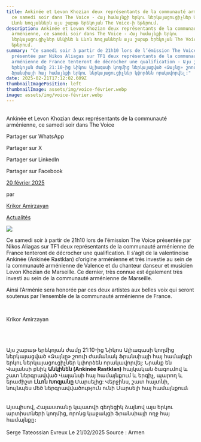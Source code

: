 ```yaml
---
title: Ankinée et Levon Khozian deux représentants de la communauté arménienne,
  ce samedi soir dans The Voice - Հայ համայնքի երկու ներկայացուցիչներ Անկինե և
  Լևոն Խոզյաններն այս շաբաթ երեկոյան The Voice-ի եթերում.
description: Ankinée et Levon Khozian deux représentants de la communauté
  arménienne, ce samedi soir dans The Voice - Հայ համայնքի երկու
  ներկայացուցիչներ Անկինե և Լևոն Խոզյաններն այս շաբաթ երեկոյան The Voice-ի
  եթերում.
summary: "Ce samedi soir à partir de 21h10 lors de l’émission The Voice
  présentée par Nikos Aliagas sur TF1 deux représentants de la communauté
  arménienne de France tenteront de décrocher une qualification - Այս շաբաթ
  երեկոյան ժամը 21:10-ից Նիկոս Ալիագասի կողմից ներկայացված «Ձայնը» շոուի ժամանակ
  Ֆրանսիայի հայ համայնքի երկու ներկայացուցիչներ կփորձեն որակավորվել:"
date: 2025-02-21T17:12:02.609Z
thumbnailImagePosition: left
thumbnailImage: assets/img/voice-février.webp
image: assets/img/voice-février.webp
---
```

\
Ankinée et Levon Khozian deux représentants de la communauté arménienne, ce samedi soir dans The Voice

Partager sur WhatsApp

Partager sur X

Partager sur LinkedIn

Partager sur Facebook

[20 février 2025](https://www.armenews.com/ankinee-et-levon-khozian-deux-representants-de-la-communaute-armenienne-ce-samedi-soir-dans-the-voice/)

par

[Krikor Amirzayan](https://www.armenews.com/author/krikor56/)

[Actualités](https://www.armenews.com/categorie/actualites/)

![](https://www.armenews.com/wp-content/uploads/2025/02/3331-1.jpg)

Ce samedi soir à partir de 21h10 lors de l’émission The Voice présentée par Nikos Aliagas sur TF1 deux représentants de la communauté arménienne de France tenteront de décrocher une qualification. Il s’agit de la valentinoise Ankinée (Ankinée Rastklan) d’origine arménienne et très investie au sein de la communauté arménienne de Valence et du chanteur danseur et musicien Levon Khozian de Marseille. Ce dernier, très connue est également très investi au sein de la communauté arménienne de Marseille.

Ainsi l’Arménie sera honorée par ces deux artistes aux belles voix qui seront soutenus par l’ensemble de la communauté arménienne de France.

 

Krikor Amirzayan



\
\
\
Այս շաբաթ երեկոյան ժամը 21:10-ից Նիկոս Ալիագասի կողմից ներկայացված «Ձայնը» շոուի ժամանակ Ֆրանսիայի հայ համայնքի երկու ներկայացուցիչներ կփորձեն որակավորվել: Նրանք են Վալանսի բնիկ **Անկինեն (Ankinée Rastklan)** հայկական ծագումով և շատ ներգրավված Վալանսի հայ համայնքում և երգիչ, պարող և երաժիշտ **Լևոն Խոզյանը** Մարսելից: Վերջինս, շատ հայտնի, նույնպես մեծ ներգրավվածություն ունի Մարսելի հայ համայնքում։\
\
\
Այսպիսով, Հայաստանը կպատվի գեղեցիկ ձայնով այս երկու արտիստների կողմից, որոնց կաջակցի Ֆրանսիայի ողջ հայ համայնքը։\
\
Serge Tateossian Evreux Le 21/02/2025 Source : Armen
